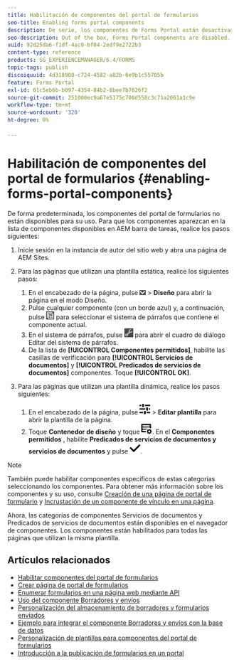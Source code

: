 ```yaml
---
title: Habilitación de componentes del portal de formularios
seo-title: Enabling forms portal components
description: De serie, los componentes de Forms Portal están desactivados. Active los grupos Servicios de documentos y Predicados de servicios de documentos para habilitar los componentes de Forms Portal.
seo-description: Out of the box, Forms Portal components are disabled. Enable Document Services and Document Services Predicates groups to enable Forms Portal components.
uuid: 92d25da6-f1df-4ac0-bf84-2edf9e2722b3
content-type: reference
products: SG_EXPERIENCEMANAGER/6.4/FORMS
topic-tags: publish
discoiquuid: 4d318908-c724-4582-a82b-6e9b1c55705b
feature: Forms Portal
exl-id: 01c5eb6b-b097-4354-84b2-8bee7b7626f2
source-git-commit: 251000ec9a67e5175c708d558c3c71a2061a1c9e
workflow-type: tm+mt
source-wordcount: '320'
ht-degree: 0%

---
```


# Habilitación de componentes del portal de formularios {#enabling-forms-portal-components}

De forma predeterminada, los componentes del portal de formularios no están disponibles para su uso. Para que los componentes aparezcan en la lista de componentes disponibles en AEM barra de tareas, realice los pasos siguientes:

1. Inicie sesión en la instancia de autor del sitio web y abra una página de AEM Sites.

1. Para las páginas que utilizan una plantilla estática, realice los siguientes pasos:

   1. En el encabezado de la página, pulse ![lista desplegable de lienzo](assets/canvas-drop-down.png) > **Diseño** para abrir la página en el modo Diseño.
   1. Pulse cualquier componente (con un borde azul) y, a continuación, pulse ![nivel de campo](assets/field-level.png) para seleccionar el sistema de párrafos que contiene el componente actual.
   1. En el sistema de párrafos, pulse ![settings_icon](assets/settings_icon.png) para abrir el cuadro de diálogo Editar del sistema de párrafos.
   1. De la lista de **[!UICONTROL Componentes permitidos]**, habilite las casillas de verificación para **[!UICONTROL Servicios de documentos]** y **[!UICONTROL Predicados de servicios de documentos]** componentes. Toque **[!UICONTROL OK]**.

1. Para las páginas que utilizan una plantilla dinámica, realice los pasos siguientes:

   1. En el encabezado de la página, pulse ![propiedades](assets/properties.png) > **Editar plantilla** para abrir la plantilla de la página.
   1. Toque **Contenedor de diseño** y toque ![Administración de fuentes](assets/FeedManagement.png). En el **Componentes permitidos** , habilite **Predicados de servicios de documentos y servicios de documentos** y pulse ![aem_6_3_forms_save](assets/aem_6_3_forms_save.png).

>[!NOTE]
>
>También puede habilitar componentes específicos de estas categorías seleccionando los componentes. Para obtener más información sobre los componentes y su uso, consulte [Creación de una página de portal de formulario](/help/forms/using/creating-form-portal-page.md) y [Incrustación de un componente de vínculo en una página](/help/forms/using/embedding-link-component-page.md).

Ahora, las categorías de componentes Servicios de documentos y Predicados de servicios de documentos están disponibles en el navegador de componentes. Los componentes están habilitados para todas las páginas que utilizan la misma plantilla.

## Artículos relacionados

* [Habilitar componentes del portal de formularios](/help/forms/using/enabling-forms-portal-components.md)
* [Crear página de portal de formularios](/help/forms/using/creating-form-portal-page.md)
* [Enumerar formularios en una página web mediante API](/help/forms/using/listing-forms-webpage-using-apis.md)
* [Uso del componente Borradores y envíos](/help/forms/using/draft-submission-component.md)
* [Personalización del almacenamiento de borradores y formularios enviados](/help/forms/using/draft-submission-component.md)
* [Ejemplo para integrar el componente Borradores y envíos con la base de datos](/help/forms/using/integrate-draft-submission-database.md)
* [Personalización de plantillas para componentes del portal de formularios](/help/forms/using/customizing-templates-forms-portal-components.md)
* [Introducción a la publicación de formularios en un portal](/help/forms/using/introduction-publishing-forms.md)
